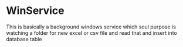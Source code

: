 # WinService
This is basically a background windows service which soul purpose is watching a folder for new excel or csv file and read that and insert into database table
